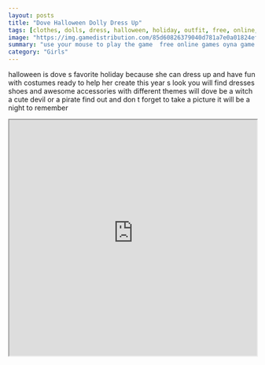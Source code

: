 ```yaml
---
layout: posts
title: "Dove Halloween Dolly Dress Up"
tags: [clothes, dolls, dress, halloween, holiday, outfit, free, online, games, oyna, game, free, games, play, play, games]
image: "https://img.gamedistribution.com/85d60826379040d781a7e0a01824ef09.jpg"
summary: "use your mouse to play the game  free online games oyna game free games play play games"
category: "Girls"
---
```


halloween is dove s favorite holiday because she can dress up and have fun with costumes ready to help her create this year s look you will find dresses shoes and awesome accessories with different themes will dove be a witch a cute devil or a pirate find out and don t forget to take a picture it will be a night to remember

<iframe width="100%" height="480px;" src="https://flash.gamedistribution.com?game=85d60826379040d781a7e0a01824ef09"></iframe>